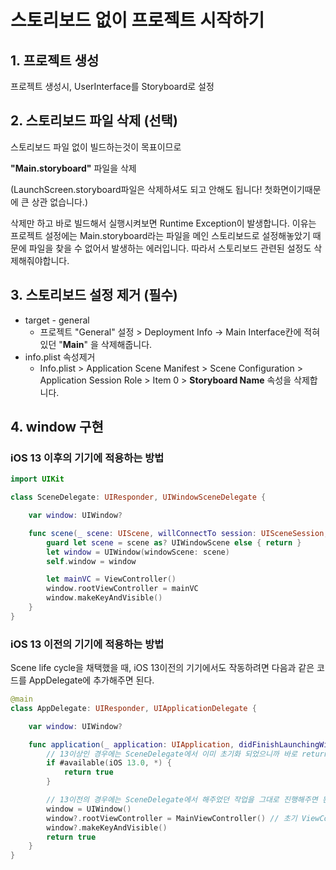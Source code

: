 # 스토리보드 없이 프로젝트 시작하기

## 1. **프로젝트 생성**

프로젝트 생성시, UserInterface를 Storyboard로 설정

## 2. **스토리보드 파일 삭제** (선택)

스토리보드 파일 없이 빌드하는것이 목표이므로

**"Main.storyboard"** 파일을 삭제

(LaunchScreen.storyboard파일은 삭제하셔도 되고 안해도 됩니다! 첫화면이기때문에 큰 상관 없습니다.)

삭제만 하고 바로 빌드해서 실행시켜보면 Runtime Exception이 발생합니다. 이유는 프로젝트 설정에는 Main.storyboard라는 파일을 메인 스토리보드로 설정해놓았기 때문에 파일을 찾을 수 없어서 발생하는 에러입니다. 따라서 스토리보드 관련된 설정도 삭제해줘야합니다.

## 3. **스토리보드 설정 제거** (필수)

- target - general
  - 프로젝트 "General" 설정 > Deployment Info -> Main Interface칸에 적혀있던 "**Main**" 을 삭제해줍니다.
- info.plist 속성제거
  - Info.plist > Application Scene Manifest > Scene Configuration > Application Session Role > Item 0 > **Storyboard Name** 속성을 삭제합니다.

## 4. **window 구현**

### iOS 13 이후의 기기에 적용하는 방법

```swift
import UIKit

class SceneDelegate: UIResponder, UIWindowSceneDelegate {

    var window: UIWindow?

    func scene(_ scene: UIScene, willConnectTo session: UISceneSession, options connectionOptions: UIScene.ConnectionOptions) {
        guard let scene = scene as? UIWindowScene else { return }
        let window = UIWindow(windowScene: scene)
        self.window = window

        let mainVC = ViewController()
        window.rootViewController = mainVC
        window.makeKeyAndVisible()
    }
}
```

### iOS 13 이전의 기기에 적용하는 방법

Scene life cycle을 채택했을 때, iOS 13이전의 기기에서도 작동하려면 다음과 같은 코드를 AppDelegate에 추가해주면 된다.

```swift
@main
class AppDelegate: UIResponder, UIApplicationDelegate {

    var window: UIWindow?

    func application(_ application: UIApplication, didFinishLaunchingWithOptions launchOptions: [UIApplication.LaunchOptionsKey: Any]?) -> Bool {
        // 13이상인 경우에는 SceneDelegate에서 이미 초기화 되었으니까 바로 return
        if #available(iOS 13.0, *) {
            return true
        }

        // 13이전의 경우에는 SceneDelegate에서 해주었던 작업을 그대로 진행해주면 된다.
        window = UIWindow()
        window?.rootViewController = MainViewController() // 초기 ViewController
        window?.makeKeyAndVisible()
        return true
    }
}
```
